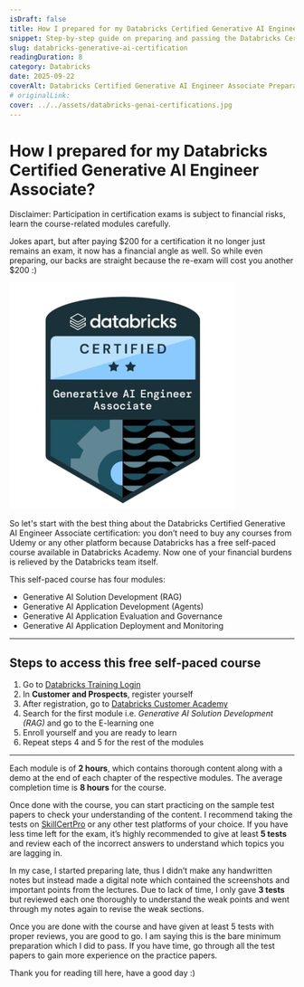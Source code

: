 ```yaml
---
isDraft: false
title: How I prepared for my Databricks Certified Generative AI Engineer Associate
snippet: Step-by-step guide on preparing and passing the Databricks Certified Generative AI Engineer Associate exam with free resources and practice tests.
slug: databricks-generative-ai-certification
readingDuration: 8
category: Databricks
date: 2025-09-22
coverAlt: Databricks Certified Generative AI Engineer Associate Preparation
# originalLink: 
cover: ../../assets/databricks-genai-certifications.jpg
---
```



# How I prepared for my Databricks Certified Generative AI Engineer Associate?

Disclaimer: Participation in certification exams is subject to financial risks, learn the course-related modules carefully.

Jokes apart, but after paying $200 for a certification it no longer just remains an exam, it now has a financial angle as well. So while even preparing, our backs are straight because the re-exam will cost you another $200 :)

![Flask Blueprint](../../assets/databricks.jpg)

So let's start with the best thing about the Databricks Certified Generative AI Engineer Associate certification: you don’t need to buy any courses from Udemy or any other platform because Databricks has a free self-paced course available in Databricks Academy. Now one of your financial burdens is relieved by the Databricks team itself.  

This self-paced course has four modules:  

- Generative AI Solution Development (RAG)  
- Generative AI Application Development (Agents)  
- Generative AI Application Evaluation and Governance  
- Generative AI Application Deployment and Monitoring  

---

## Steps to access this free self-paced course  

1. Go to [Databricks Training Login](https://www.databricks.com/learn/training/login)  
2. In **Customer and Prospects**, register yourself  
3. After registration, go to [Databricks Customer Academy](https://customer-academy.databricks.com/pages/29/customer-academy-home-page)  
4. Search for the first module i.e. *Generative AI Solution Development (RAG)* and go to the E-learning one  
5. Enroll yourself and you are ready to learn  
6. Repeat steps 4 and 5 for the rest of the modules  

---

Each module is of **2 hours**, which contains thorough content along with a demo at the end of each chapter of the respective modules. The average completion time is **8 hours** for the course.  

Once done with the course, you can start practicing on the sample test papers to check your understanding of the content. I recommend taking the tests on [SkillCertPro](http://skillcertpro.com) or any other test platforms of your choice. If you have less time left for the exam, it’s highly recommended to give at least **5 tests** and review each of the incorrect answers to understand which topics you are lagging in.  

In my case, I started preparing late, thus I didn’t make any handwritten notes but instead made a digital note which contained the screenshots and important points from the lectures. Due to lack of time, I only gave **3 tests** but reviewed each one thoroughly to understand the weak points and went through my notes again to revise the weak sections.  

Once you are done with the course and have given at least 5 tests with proper reviews, you are good to go. I am saying this is the bare minimum preparation which I did to pass. If you have time, go through all the test papers to gain more experience on the practice papers.  

Thank you for reading till here, have a good day :)
